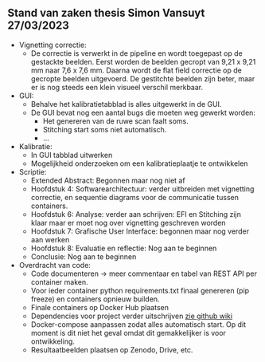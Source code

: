 ## Stand van zaken thesis Simon Vansuyt 27/03/2023

* Vignetting correctie:
  * De correctie is verwerkt in de pipeline en wordt toegepast op de gestackte beelden. Eerst worden de beelden gecropt van 9,21 x 9,21 mm naar 7,6 x 7,6 mm. Daarna wordt de flat field correctie op de gecropte beelden uitgevoerd. De gestitchte beelden zijn beter, maar er is nog steeds een klein visueel verschil merkbaar.
* GUI:
  * Behalve het kalibratietabblad is alles uitgewerkt in de GUI. 
  * De GUI bevat nog een aantal bugs die moeten weg gewerkt worden:
    * Het genereren van de ruwe scan faalt soms.
    * Stitching start soms niet automatisch.
    * ...
* Kalibratie:
  * In GUI tabblad uitwerken
  * Mogelijkheid onderzoeken om een kalibratieplaatje te ontwikkelen
* Scriptie:
  * Extended Abstract: Begonnen maar nog niet af
  * Hoofdstuk 4: Softwarearchitectuur: verder uitbreiden met vignetting correctie, en sequentie diagrams voor de communicatie tussen containers.
  * Hoofdstuk 6: Analyse: verder aan schrijven: EFI en Stitching zijn klaar maar er moet nog over vignetting geschreven worden
  * Hoofdstuk 7: Grafische User Interface: begonnen maar nog verder aan werken
  * Hoofdstuk 8: Evaluatie en reflectie: Nog aan te beginnen
  * Conclusie: Nog aan te beginnen
* Overdracht van code:
  * Code documenteren -> meer commentaar en tabel van REST API per container maken.
  * Voor ieder container python requirements.txt finaal genereren (pip freeze) en containers opnieuw builden.
  * Finale containers op Docker Hub plaatsen
  * Dependencies voor project verder uitschrijven [zie github wiki](https://github.ugent.be/UGent-Woodlab-master-theses/SimonVansuyt/wiki)
  * Docker-compose aanpassen zodat alles automatisch start. Op dit moment is dit niet het geval omdat dit gemakkelijker is voor ontwikkeling.
  * Resultaatbeelden plaatsen op Zenodo, Drive, etc.